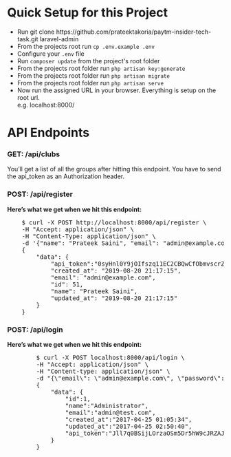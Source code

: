 <h1>Quick Setup for this Project</h1>
<p>
    <ul>
        <li>Run git clone https://github.com/prateektakoria/paytm-insider-tech-task.git laravel-admin</li>
        <li>From the projects root run <code>cp .env.example .env</code></li>
        <li>Configure your <code>.env</code> file</li>
        <li>Run <code>composer update</code> from the project's root folder</li>
        <li>From the projects root folder run <code>php artisan key:generate</code></li>
        <li>From the projects root folder run <code>php artisan migrate</code></li>
        <li>From the projects root folder run <code>php artisan serve</code></li>
        <li>Now run the assigned URL in your browser. Everything is setup on the root url.</li>
        e.g. localhost:8000/
    </ul>
</p>

<h1>API Endpoints</h1>
<h3>GET: /api/clubs</h3>
<p>You’ll get a list of all the groups after hitting this endpoint. You have to send the api_token as an Authorization header.
</p>

<h3>POST: /api/register</h3>
<p>
    <b>Here’s what we get when we hit this endpoint:</b>
<pre>
    $ curl -X POST http://localhost:8000/api/register \
    -H "Accept: application/json" \
    -H "Content-Type: application/json" \
    -d '{"name": "Prateek Saini", "email": "admin@example.com", "password": "12345678", "password_confirmation": "12345678"}'
    {
        "data": {        
            "api_token":"0syHnl0Y9jOIfszq11EC2CBQwCfObmvscrZYo5o2ilZPnohvndH797nDNyAT",
            "created_at": "2019-08-20 21:17:15",
            "email": "admin@example.com",
            "id": 51,
            "name": "Prateek Saini",
            "updated_at": "2019-08-20 21:17:15"
        }
    }
</pre>
</p>

<h3>POST: /api/login</h3>
<p>
    <b>Here’s what we get when we hit this endpoint:</b>
    <pre>
        $ curl -X POST localhost:8000/api/login \
        -H "Accept: application/json" \
        -H "Content-type: application/json" \
        -d "{\"email\": \"admin@example.com\", \"password\": \"12345678\" }"
        {
            "data": {
                "id":1,
                "name":"Administrator",
                "email":"admin@test.com",
                "created_at":"2017-04-25 01:05:34",
                "updated_at":"2017-04-25 02:50:40",
                "api_token":"Jll7q0BSijLOrzaOSm5Dr5hW9cJRZAJKOzvDlxjKCXepwAeZ7JR6YP5zQqnw"
            }
        }
    </pre>
</p>
